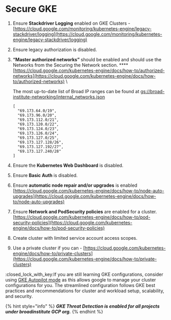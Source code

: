 # Secure GKE

1. Ensure **Stackdriver Logging** enabled on GKE Clusters - [https://cloud.google.com/monitoring/kubernetes-engine/legacy-stackdriver/logging](https://cloud.google.com/monitoring/kubernetes-engine/legacy-stackdriver/logging)
2. Ensure legacy authorization is disabled.
3.  **“Master authorized networks”** should be enabled and should use the Networks from the Securing the Network section. \*\*\*\* [https://cloud.google.com/kubernetes-engine/docs/how-to/authorized-networks](https://cloud.google.com/kubernetes-engine/docs/how-to/authorized-networks) \\

    The most up-to-date list of Broad IP ranges can be found at [gs://broad-institute-networking/internal\_networks.json](https://console.cloud.google.com/storage/browser/\_details/broad-institute-networking/internal\_networks.json)

    ```
    [
      "69.173.64.0/19",
      "69.173.96.0/20",
      "69.173.112.0/21",
      "69.173.120.0/22",
      "69.173.124.0/23",
      "69.173.126.0/24",
      "69.173.127.0/25",
      "69.173.127.128/26",
      "69.173.127.192/27",
      "69.173.127.240/28"
    ]
    ```
4. Ensure the **Kubernetes Web Dashboard** is disabled.
5. Ensure **Basic Auth** is disabled.
6. Ensure **automatic node repair and/or upgrades** is enabled [https://cloud.google.com/kubernetes-engine/docs/how-to/node-auto-upgrades](https://cloud.google.com/kubernetes-engine/docs/how-to/node-auto-upgrades)
7. Ensure **Network and PodSecurity policies** are enabled for a cluster. [https://cloud.google.com/kubernetes-engine/docs/how-to/pod-security-policies](https://cloud.google.com/kubernetes-engine/docs/how-to/pod-security-policies)
8. Create cluster with limited service account access scopes.
9. Use a private cluster if you can - [https://cloud.google.com/kubernetes-engine/docs/how-to/private-clusters](https://cloud.google.com/kubernetes-engine/docs/how-to/private-clusters)

:closed\_lock\_with\_key:If you are still learning GKE configurations, consider using [GKE Autopilot mode](https://cloud.google.com/kubernetes-engine/docs/concepts/autopilot-overview) as this allows google to manage your cluster configurations for you. The streamlined configuration follows GKE best practices and recommendations for cluster and workload setup, scalability, and security.

{% hint style="info" %}
_**GKE Threat Detection is enabled for all projects under broadinstitute GCP org.**_
{% endhint %}
